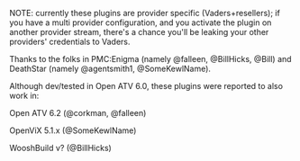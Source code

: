 NOTE: currently these plugins are provider specific (Vaders+resellers); if you have a multi provider configuration, and you activate the plugin on another provider stream, there's a chance you'll be leaking your other providers' credentials to Vaders.


Thanks to the folks in PMC:Enigma (namely @falleen, @BillHicks, @Bill) and DeathStar (namely @agentsmith1, @SomeKewlName).

Although dev/tested in Open ATV 6.0, these plugins were reported to also work in:

Open ATV 6.2 (@corkman, @falleen)

OpenViX 5.1.x (@SomeKewlName)

WooshBuild v? (@BillHicks)
